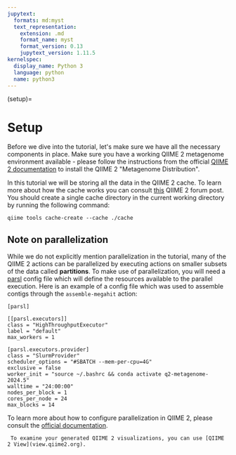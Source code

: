 ```yaml
---
jupytext:
  formats: md:myst
  text_representation:
    extension: .md
    format_name: myst
    format_version: 0.13
    jupytext_version: 1.11.5
kernelspec:
  display_name: Python 3
  language: python
  name: python3
---
```

(setup)=
# Setup
Before we dive into the tutorial, let's make sure we have all the necessary components in place. Make sure you have a 
working QIIME 2 metagenome environment available - please follow the instructions from the official 
[QIIME 2 documentation](https://docs.qiime2.org/2024.10/install/native/#qiime-2-metagenome-distribution) to install 
the QIIME 2 "Metagenome Distribution".

In this tutorial we will be storing all the data in the QIIME 2 cache. To learn more about how the cache works you can 
consult [this](https://dev.qiime2.org/latest/api-reference/cache) QIIME 2 forum post. You should create a single cache 
directory in the current working directory by running the following command:

```{code-cell}
qiime tools cache-create --cache ./cache
```

## Note on parallelization
While we do not explicitly mention parallelization in the tutorial, many of the QIIME 2 actions can be parallelized by 
executing actions on smaller subsets of the data called **partitions**. To make use of parallelization, you will need a
[parsl](https://parsl.readthedocs.io/en/stable/index.html) config file which will define the resources available to the 
parallel execution. Here is an example of a config file which was used to assemble contigs through the `assemble-megahit` 
action:
```{code-cell} 
[parsl]

[[parsl.executors]]
class = "HighThroughputExecutor"
label = "default"
max_workers = 1

[parsl.executors.provider]
class = "SlurmProvider"
scheduler_options = "#SBATCH --mem-per-cpu=4G"
exclusive = false
worker_init = "source ~/.bashrc && conda activate q2-metagenome-2024.5"
walltime = "24:00:00"
nodes_per_block = 1
cores_per_node = 24
max_blocks = 14
```

To learn more about how to configure parallelization in QIIME 2, please consult the [official documentation](https://develop.qiime2.org/en/latest/framework/how-to-guides/parallel-configuration.html#parallel-configuration).

```{note}
 To examine your generated QIIME 2 visualizations, you can use [QIIME 2 View](view.qiime2.org).
```
